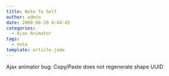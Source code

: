 ```yaml
---
title: Note To Self
author: admin
date: 2008-08-20 8:44:45
categories:
  - Ajax Animator
tags: 
  - note
template: article.jade
---
```


Ajax animator bug: Copy/Paste does not regenerate shape UUID
